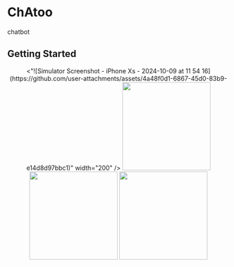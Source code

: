 # ChAtoo

chatbot

## Getting Started

<p align="center">
 <"![Simulator Screenshot - iPhone Xs - 2024-10-09 at 11 54 16](https://github.com/user-attachments/assets/4a48f0d1-6867-45d0-83b9-e14d8d97bbc1)" width="200" />
 <img src="https://github.com/user-attachments/assets/46c6e472-b603-4296-a8e3-33b114517895" width="200" />
 <img src="https://github.com/user-attachments/assets/ff526e92-9214-4191-b58e-e91b8e2fd51d" width="200" />
 <img src="https://github.com/user-attachments/assets/5ed60b4d-0f3d-45e2-8b7e-1a3c4305d54d" width="200" />
</p>
